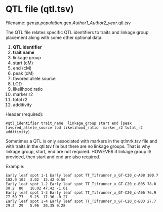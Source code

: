 # QTL file (qtl.tsv)
Filename: *gensp.population*.gen.*Author1_Author2_year*.qtl.tsv

The QTL file relates specific QTL identifiers to traits and linkage group placement along with some other optional data:
1. **QTL identifier**
2. **trait name**
3. linkage group
4. start (cM)
5. end (cM)
6. peak (cM)
7. favored allele source
8. LOD
9. likelihood ratio
10. marker r2
11. total r2
12. additivity

Header (required):
```
#qtl_identifier trait_name  linkage_group start end [peak favored_allele_source lod likelihood_ratio  marker_r2 total_r2  additivity]
```
Sometimes a QTL is only associated with markers in the qtlmrk.tsv file and with traits in the qtl.tsv file but there are no linkage groups.
That is why linkage group, start, end are not required. HOWEVER if linkage group IS provided, then start and end are also required.

Example:
```
Early leaf spot 1-1 Early leaf spot TT_Tifrunner_x_GT-C20_c-A08 100.7 102.9 102  3.02  12.42 0.56
Early leaf spot 1-2 Early leaf spot TT_Tifrunner_x_GT-C20_c-B05 78.0  80.2  80   10.02 47.42 -1.01
Early leaf spot 1-3 Early leaf spot TT_Tifrunner_x_GT-C20_c-A06 76.9  77.59 77   5.25  17.36 -0.27
Early leaf spot 1-4 Early leaf spot TT_Tifrunner_x_GT-C20_c-B03 27.7  29.2  29   5.96  20.35 0.28
```
